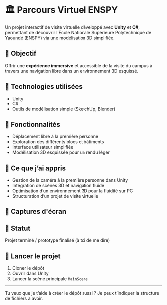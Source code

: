# 🏛 Parcours Virtuel ENSPY

Un projet interactif de visite virtuelle développé avec **Unity** et **C#**, permettant de découvrir l’École Nationale Supérieure Polytechnique de Yaoundé (ENSPY) via une modélisation 3D simplifiée.

## 🎯 Objectif

Offrir une **expérience immersive** et accessible de la visite du campus à travers une navigation libre dans un environnement 3D esquissé.

## 🧰 Technologies utilisées

- Unity
- C#
- Outils de modélisation simple (SketchUp, Blender)

## 🧭 Fonctionnalités

- Déplacement libre à la première personne
- Exploration des différents blocs et bâtiments
- Interface utilisateur simplifiée
- Modélisation 3D esquissée pour un rendu léger

## 📌 Ce que j’ai appris

- Gestion de la caméra à la première personne dans Unity
- Intégration de scènes 3D et navigation fluide
- Optimisation d’un environnement 3D pour la fluidité sur PC
- Structuration d’un projet de visite virtuelle

## 📸 Captures d'écran

## 🚧 Statut

Projet terminé / prototype finalisé (à toi de me dire)

## 📁 Lancer le projet

1. Cloner le dépôt
2. Ouvrir dans Unity
3. Lancer la scène principale `MainScene`

---

Tu veux que je t’aide à créer le dépôt aussi ? Je peux t’indiquer la structure de fichiers à avoir.
